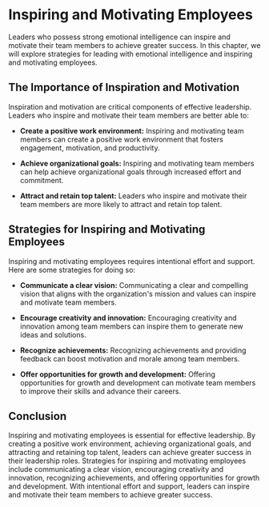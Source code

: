 Inspiring and Motivating Employees
==================================================================================

Leaders who possess strong emotional intelligence can inspire and motivate their team members to achieve greater success. In this chapter, we will explore strategies for leading with emotional intelligence and inspiring and motivating employees.

The Importance of Inspiration and Motivation
--------------------------------------------

Inspiration and motivation are critical components of effective leadership. Leaders who inspire and motivate their team members are better able to:

* **Create a positive work environment:** Inspiring and motivating team members can create a positive work environment that fosters engagement, motivation, and productivity.

* **Achieve organizational goals:** Inspiring and motivating team members can help achieve organizational goals through increased effort and commitment.

* **Attract and retain top talent:** Leaders who inspire and motivate their team members are more likely to attract and retain top talent.

Strategies for Inspiring and Motivating Employees
-------------------------------------------------

Inspiring and motivating employees requires intentional effort and support. Here are some strategies for doing so:

* **Communicate a clear vision:** Communicating a clear and compelling vision that aligns with the organization's mission and values can inspire and motivate team members.

* **Encourage creativity and innovation:** Encouraging creativity and innovation among team members can inspire them to generate new ideas and solutions.

* **Recognize achievements:** Recognizing achievements and providing feedback can boost motivation and morale among team members.

* **Offer opportunities for growth and development:** Offering opportunities for growth and development can motivate team members to improve their skills and advance their careers.

Conclusion
----------

Inspiring and motivating employees is essential for effective leadership. By creating a positive work environment, achieving organizational goals, and attracting and retaining top talent, leaders can achieve greater success in their leadership roles. Strategies for inspiring and motivating employees include communicating a clear vision, encouraging creativity and innovation, recognizing achievements, and offering opportunities for growth and development. With intentional effort and support, leaders can inspire and motivate their team members to achieve greater success.
